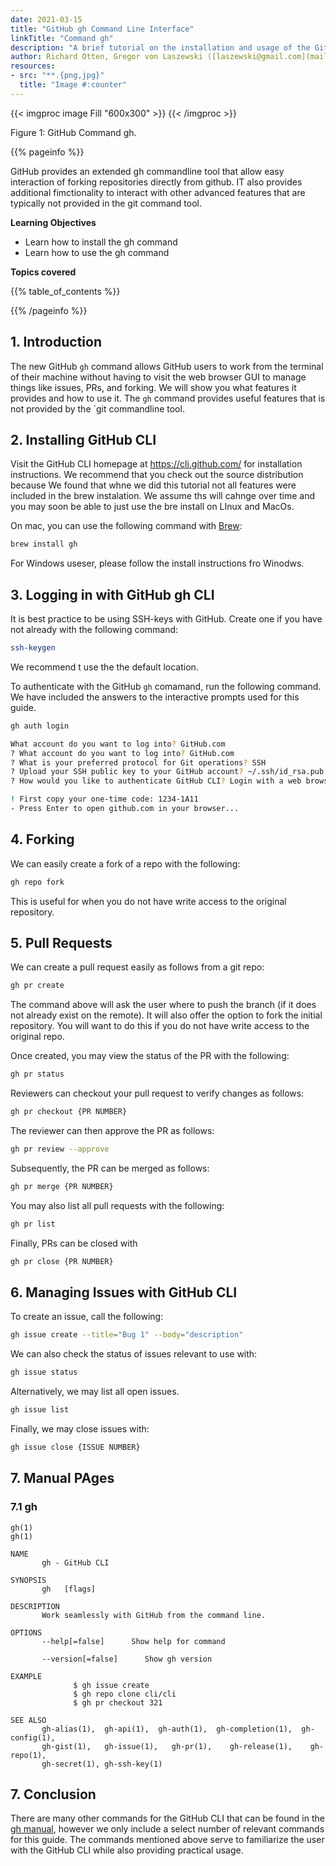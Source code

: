 ```yaml
---
date: 2021-03-15
title: "GitHub gh Command Line Interface"
linkTitle: "Command gh"
description: "A brief tutorial on the installation and usage of the GitHub gh CLI"
author: Richard Otten, Gregor von Laszewski ([laszewski@gmail.com](mailto:laszewski@gmail.com)) [laszewski.github.io](https://laszewski.github.io)
resources:
- src: "**.{png,jpg}"
  title: "Image #:counter"
---
```



{{< imgproc image Fill "600x300" >}}
{{< /imgproc >}}

Figure 1: GitHub Command gh.


{{% pageinfo %}}

GitHub provides an extended gh commandline tool that allow easy interaction of 
forking repositories directly from github. IT also provides additional fimctionality 
to interact with other advanced features that are typically not provided in the git command tool.

**Learning Objectives**

* Learn how to install the gh command
* Learn how to use the gh command
  
**Topics covered**

{{% table_of_contents %}}

{{% /pageinfo %}}

## 1. Introduction

The new GitHub `gh` command allows GitHub users to work from the terminal of
their machine without having to visit the web browser GUI to manage things like
issues, PRs, and forking. We will show you what features it provides and how to 
use it. The `gh` command provides useful features that is not provided by the `git
commandline tool.

## 2. Installing GitHub CLI

Visit the GitHub CLI homepage at <https://cli.github.com/> for installation
instructions.  We recommend that you check out the source distribution because
We found that whne we did this tutorial not all features were included in the 
brew instalation. We assume ths will cahnge over time and you may soon be able 
to just use the bre install on LInux and MacOs.

On mac, you can use the following command with
[Brew](https://brew.sh/):

```bash
brew install gh
```
For Windows useser, please follow the install instructions fro Winodws. 

## 3. Logging in with GitHub gh CLI

It is best practice to be using SSH-keys with GitHub. Create one if you have
not already with the following command:

```bash
ssh-keygen
```

We recommend t use the the default location.

To authenticate with the GitHub `gh` comamand, run the following command. We have included
the answers to the interactive prompts used for this guide.

```bash
gh auth login

What account do you want to log into? GitHub.com
? What account do you want to log into? GitHub.com
? What is your preferred protocol for Git operations? SSH
? Upload your SSH public key to your GitHub account? ~/.ssh/id_rsa.pub
? How would you like to authenticate GitHub CLI? Login with a web browser

! First copy your one-time code: 1234-1A11
- Press Enter to open github.com in your browser...
```

## 4. Forking

We can easily create a fork of a repo with the following:

```bash
gh repo fork
```

This is useful for when you do not have write access to the original repository.

## 5. Pull Requests

We can create a pull request easily as follows from a git repo:

```bash
gh pr create
```

The command above will ask the user where to push the branch (if it does not
already exist on the remote). It will also offer the option to fork the initial
repository. You will want to do this if you do not have write access to the
original repo.

Once created, you may view the status of the PR with the following:

```bash
gh pr status
```

Reviewers can checkout your pull request to verify changes as follows:

```bash
gh pr checkout {PR NUMBER}
```

The reviewer can then approve the PR as follows:

```bash
gh pr review --approve
```

Subsequently, the PR can be merged as follows:

```bash
gh pr merge {PR NUMBER}
```

You may also list all pull requests with the following:

```bash
gh pr list
```

Finally, PRs can be closed with 

```bash
gh pr close {PR NUMBER}
```

## 6. Managing Issues with GitHub CLI

To create an issue, call the following:

```bash
gh issue create --title="Bug 1" --body="description"
```

We can also check the status of issues relevant to use with:

```bash
gh issue status
```

Alternatively, we may list all open issues.

```bash
gh issue list
```

Finally, we may close issues with:

```bash
gh issue close {ISSUE NUMBER}
```

## 7. Manual PAges

### 7.1 gh

```
gh(1)                                                                    gh(1)

NAME
       gh - GitHub CLI

SYNOPSIS
       gh   [flags]

DESCRIPTION
       Work seamlessly with GitHub from the command line.

OPTIONS
       --help[=false]      Show help for command

       --version[=false]      Show gh version

EXAMPLE
              $ gh issue create
              $ gh repo clone cli/cli
              $ gh pr checkout 321

SEE ALSO
       gh-alias(1),  gh-api(1),  gh-auth(1),  gh-completion(1),  gh-config(1),
       gh-gist(1),   gh-issue(1),   gh-pr(1),    gh-release(1),    gh-repo(1),
       gh-secret(1), gh-ssh-key(1)
```



## 7. Conclusion

There are many other commands for the GitHub CLI that can be found in the 
[gh manual](https://cli.github.com/manual/), however we only include a select
number of relevant commands for this guide. The commands mentioned above serve
to familiarize the user with the GitHub CLI while also providing practical
usage.

